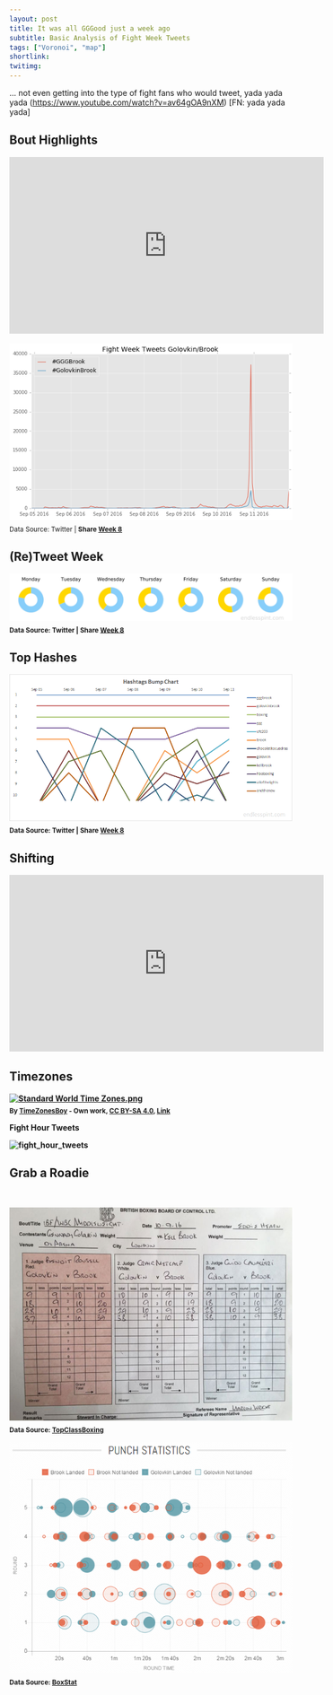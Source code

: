 ```yaml
---
layout: post
title: It was all GGGood just a week ago
subtitle: Basic Analysis of Fight Week Tweets
tags: ["Voronoi", "map"]
shortlink: 
twitimg: 
---
```


... not even getting into the type of fight fans who would tweet, yada yada yada (https://www.youtube.com/watch?v=av64gOA9nXM) [FN: yada yada yada]

## Bout Highlights 

<p align="middle">
<iframe width="560" height="315" src="https://www.youtube.com/embed/tzCO3Q5rZF4" frameborder="0" allowfullscreen></iframe>
</p>

<img src="/gallery/2016/boxing/ggg-brook/ftwk_ts.png" alt="ftwk_hashes" /><br>
<sub>Data Source: Twitter | <b>Share <a href="https://twitter.com/intent/tweet?text=pic.twitter.com/nTFzCRSFT8 dataviz of ten thousand season simulations&url=http://bit.ly/2fEpw08&via=endlesspint8&hashtags=nflpicks,heatmap" target="_blank" title="Share on Twitter">Week 8</a></sub>

## (Re)Tweet Week

<img src="/gallery/2016/boxing/ggg-brook/re_tweet_donuts3.PNG" alt="re_tweet_donuts" /><br>
<sub>Data Source: Twitter | <b>Share <a href="https://twitter.com/intent/tweet?text=pic.twitter.com/nTFzCRSFT8 dataviz of ten thousand season simulations&url=http://bit.ly/2fEpw08&via=endlesspint8&hashtags=nflpicks,heatmap" target="_blank" title="Share on Twitter">Week 8</a></sub>

## Top Hashes

<img src="/gallery/2016/boxing/ggg-brook/hashes_bump_chart.png" alt="hashes_bump_chart" /><br>
<sub>Data Source: Twitter | <b>Share <a href="https://twitter.com/intent/tweet?text=pic.twitter.com/nTFzCRSFT8 dataviz of ten thousand season simulations&url=http://bit.ly/2fEpw08&via=endlesspint8&hashtags=nflpicks,heatmap" target="_blank" title="Share on Twitter">Week 8</a></sub>

## Shifting

<p align="middle">
<iframe width="560" height="315" src="https://www.youtube.com/embed/vijD09_O8ek" frameborder="0" allowfullscreen></iframe>
</p>

## Timezones

<p><a href="https://commons.wikimedia.org/wiki/File:Standard_World_Time_Zones.png#/media/File:Standard_World_Time_Zones.png" target="_blank"><img src="https://upload.wikimedia.org/wikipedia/commons/e/e8/Standard_World_Time_Zones.png" alt="Standard World Time Zones.png" width="800"></a><br><sub>By <a href="//commons.wikimedia.org/w/index.php?title=User:TimeZonesBoy&amp;action=edit&amp;redlink=1" class="new" title="User:TimeZonesBoy (page does not exist)">TimeZonesBoy</a> - <span class="int-own-work" lang="en">Own work</span>, <a href="http://creativecommons.org/licenses/by-sa/4.0" title="Creative Commons Attribution-Share Alike 4.0">CC BY-SA 4.0</a>, <a href="https://commons.wikimedia.org/w/index.php?curid=42165217">Link</a></sub></p>

Fight Hour Tweets

<img src="/gallery/2016/boxing/ggg-brook/fight_hour_tweets.PNG" alt="fight_hour_tweets" /><br>

## Grab a Roadie
<br>

<img src="/gallery/2016/boxing/ggg-brook/brook_v_ggg_scorecard.jpg" alt="brook_v_ggg_scorecard" /><br>
<sub>Data Source: [TopClassBoxing](http://www.topclassboxing.co.uk/My_Take/all_eyes_on_ggg.html?utm_campaign=shareaholic&utm_medium=twitter&utm_source=socialnetwork)</sub>
 
<img src="/gallery/2016/boxing/ggg-brook/boxstat_punchstat.png" alt="boxstat_punchstat" /><br>
<sub>Data Source: [BoxStat](https://boxstat.co/bout/2899112/kellbrook-vs-gennadygolovkin)</sub>
